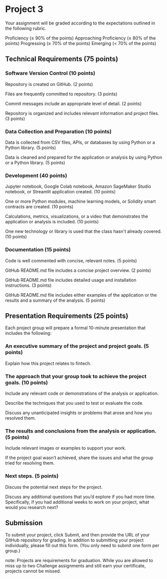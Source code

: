 	
# Project 3
Your assignment will be graded according to the expectations outlined in the following rubric.

Proficiency (≥ 90% of the points)
Approaching Proficiency (≥ 80% of the points)
Progressing (≥ 70% of the points)
Emerging (< 70% of the points)

## Technical Requirements (75 points)

### Software Version Control (10 points)
Repository is created on GitHub. (2 points)

Files are frequently committed to repository. (3 points)

Commit messages include an appropriate level of detail. (2 points)

Repository is organized and includes relevant information and project files. (3 points)

### Data Collection and Preparation (10 points)
Data is collected from CSV files, APIs, or databases by using Python or a Python library. (5 points)

Data is cleaned and prepared for the application or analysis by using Python or a Python library. (5 points)

### Development (40 points)
Jupyter notebook, Google Colab notebook, Amazon SageMaker Studio notebook, or Streamlit application created. (10 points)

One or more Python modules, machine learning models, or Solidity smart contracts are created. (10 points)

Calculations, metrics, visualizations, or a video that demonstrates the application or analysis is included. (10 points)

One new technology or library is used that the class hasn't already covered. (10 points)

### Documentation (15 points)
Code is well commented with concise, relevant notes. (5 points)

GitHub README.md file includes a concise project overview. (2 points)

GitHub README.md file includes detailed usage and installation instructions. (3 points)

GitHub README.md file includes either examples of the application or the results and a summary of the analysis. (5 points)

## Presentation Requirements (25 points)
Each project group will prepare a formal 10-minute presentation that includes the following:

### An executive summary of the project and project goals. (5 points)

Explain how this project relates to fintech.
### The approach that your group took to achieve the project goals. (10 points)

Include any relevant code or demonstrations of the analysis or application.

Describe the techniques that you used to test or evaluate the code.

Discuss any unanticipated insights or problems that arose and how you resolved them.

### The results and conclusions from the analysis or application. (5 points)

Include relevant images or examples to support your work.

If the project goal wasn’t achieved, share the issues and what the group tried for resolving them.

### Next steps. (5 points)

Discuss the potential next steps for the project.

Discuss any additional questions that you’d explore if you had more time. Specifically, if you had additional weeks to work on your project, what would you research next?

## Submission
To submit your project, click Submit, and then provide the URL of your GitHub repository for grading. In addition to submitting your project individually, please fill out this form. (You only need to submit one form per group.)

note: 
Projects are requirements for graduation. While you are allowed to miss up to two Challenge assignments and still earn your certificate, projects cannot be missed.